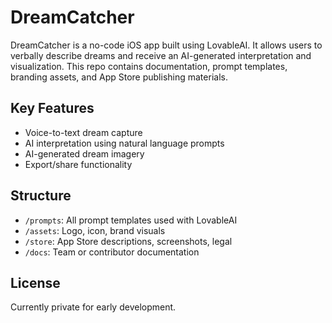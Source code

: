 # DreamCatcher

DreamCatcher is a no-code iOS app built using LovableAI. It allows users to verbally describe dreams and receive an AI-generated interpretation and visualization. This repo contains documentation, prompt templates, branding assets, and App Store publishing materials.

## Key Features
- Voice-to-text dream capture
- AI interpretation using natural language prompts
- AI-generated dream imagery
- Export/share functionality

## Structure
- `/prompts`: All prompt templates used with LovableAI
- `/assets`: Logo, icon, brand visuals
- `/store`: App Store descriptions, screenshots, legal
- `/docs`: Team or contributor documentation

## License
Currently private for early development.
